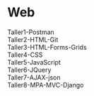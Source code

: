 # Web
Taller1-Postman  
Taller2-HTML-Git  
Taller3-HTML-Forms-Grids  
Taller4-CSS  
Taller5-JavaScript  
Taller6-JQuery  
Taller7-AJAX-json  
Taller8-MPA-MVC-Django
